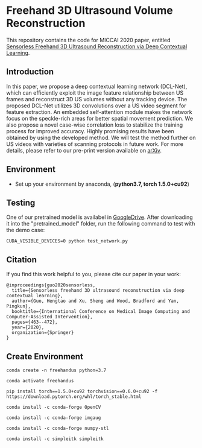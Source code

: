 # Freehand 3D Ultrasound Volume Reconstruction
This repository contains the code for MICCAI 2020 paper, entitled [Sensorless Freehand 3D Ultrasound Reconstruction via Deep Contextual Learning](https://link.springer.com/chapter/10.1007/978-3-030-59716-0_44).

## Introduction
In this paper, we propose a deep contextual learning network (DCL-Net), which can efficiently exploit the image feature relationship between US frames and reconstruct 3D US volumes without any tracking device. The proposed DCL-Net utilizes 3D convolutions over a US video segment for feature extraction. An embedded self-attention module makes the network focus on the speckle-rich areas for better spatial movement prediction. We also propose a novel case-wise correlation loss to stabilize the training process for improved accuracy. Highly promising results have been obtained by using the developed method. We will test the method further on US videos with varieties of scanning protocols in future work. For more details, please refer to our pre-print version available on [arXiv](https://arxiv.org/abs/2006.07694).

## Environment
- Set up your environment by anaconda, (**python3.7, torch 1.5.0+cu92**)

## Testing
One of our pretrained model is availabel in [GoogleDrive](https://drive.google.com/drive/folders/1fQTHekCs7et95x60WYEG7W5lRM8b4PGx?usp=sharing). After downloading it into the "pretrained_model" folder, run the following command to test with the demo case:
```
CUDA_VISIBLE_DEVICES=0 python test_network.py
```

## Citation
If you find this work helpful to you, please cite our paper in your work:
```
@inproceedings{guo2020sensorless,
  title={Sensorless freehand 3D ultrasound reconstruction via deep contextual learning},
  author={Guo, Hengtao and Xu, Sheng and Wood, Bradford and Yan, Pingkun},
  booktitle={International Conference on Medical Image Computing and Computer-Assisted Intervention},
  pages={463--472},
  year={2020},
  organization={Springer}
}
```

## Create Environment

```shell
conda create -n freehandus python=3.7

conda activate freehandus

pip install torch==1.5.0+cu92 torchvision==0.6.0+cu92 -f https://download.pytorch.org/whl/torch_stable.html

conda install -c conda-forge OpenCV

conda install -c conda-forge imgaug

conda install -c conda-forge numpy-stl

conda install -c simpleitk simpleitk
```

